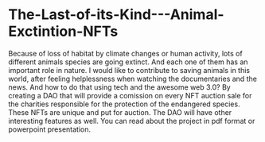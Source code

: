 # The-Last-of-its-Kind---Animal-Exctintion-NFTs

Because of loss of habitat by climate changes or human activity, lots of different animals species are going extinct. And each one of them has an important role in nature.
I would like to contribute to saving animals in this world, after feeling helplessness when watching the documentaries and the news. And how to do that using tech and the awesome web 3.0? By creating a DAO that will provide a comission on every NFT auction sale for the charities responsible for the protection of the endangered species. These NFTs are unique and put for auction. 
The DAO will have other interesting features as well. You can read about the project in pdf format or powerpoint presentation.
